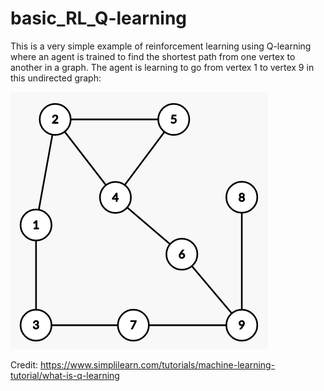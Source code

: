 # basic_RL_Q-learning

This is a very simple example of reinforcement learning using Q-learning where an agent is trained to find the shortest path from one vertex to another in a graph.
The agent is learning to go from vertex 1 to vertex 9 in this undirected graph:

![](images/RL_Q-learning_graph.png)

Credit: https://www.simplilearn.com/tutorials/machine-learning-tutorial/what-is-q-learning

